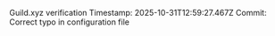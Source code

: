 Guild.xyz verification
Timestamp: 2025-10-31T12:59:27.467Z
Commit: Correct typo in configuration file